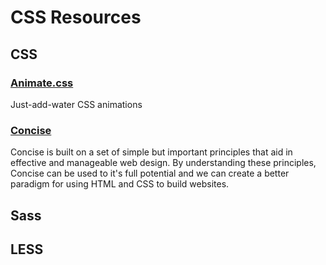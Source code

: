 # CSS Resources


## CSS

### [Animate.css](http://daneden.github.io/animate.css/)
Just-add-water CSS animations

### [Concise](http://concisecss.com/)
Concise is built on a set of simple but important principles that aid in effective and manageable web design. By understanding these principles, Concise can be used to it's full potential and we can create a better paradigm for using HTML and CSS to build websites.


## Sass


## LESS
